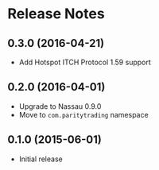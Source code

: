 Release Notes
=============


0.3.0 (2016-04-21)
------------------

- Add Hotspot ITCH Protocol 1.59 support


0.2.0 (2016-04-01)
------------------

- Upgrade to Nassau 0.9.0
- Move to `com.paritytrading` namespace


0.1.0 (2015-06-01)
------------------

- Initial release
